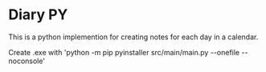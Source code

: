 # Diary PY

This is a python implemention for creating notes for each day in a calendar.

Create .exe with 'python -m pip pyinstaller src/main/main.py --onefile --noconsole'